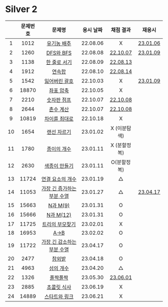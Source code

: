 # Silver 2

|     | 문제번호 |                  문제명                  | 응시 날짜 |          채점 결과           |            재응시             |
| :-: | :------: | :--------------------------------------: | :-------: | :--------------------------: | :---------------------------: |
|  1  |   1012   |         [유기농 배추](./1012.js)         | 22.08.06  |              X               | [23.01.06](./replay/1012.js)  |
|  2  |   1260   |          [DFS와 BFS](./1260.js)          | 22.08.08  |   [22.10.07](./1260_re.js)   | [23.01.09](./replay/1260.js)  |
|  3  |   1138   |        [한 줄로 서기](./1138.js)         | 22.08.09  |   [22.08.13](./1138_re.js)   |
|  4  |   1912   |           [연속합](./1912.js)            | 22.08.10  |   [22.08.14](./1912_re.js)   |
|  5  |   1542   |        [잃어버린 괄호](./1542.js)        | 22.10.03  |              X               | [23.01.09](./replay/1542.js)  |
|  6  |  18870   |         [좌표 압축](./18870.js)          | 22.10.05  |              X               |
|  7  |   2210   |         [숫자판 점프](./2210.js)         | 22.10.07  |   [22.10.08](./2210_re.js)   |
|  8  |   2644   |          [촌수 계산](./2644.js)          | 22.10.07  |   [22.10.08](./2644_re.js)   |
|  9  |  10819   |       [차이를 최대로](./10819.js)        | 22.10.18  |              X               |
| 10  |   1654   |         [랜선 자르기](./1654.js)         | 23.01.02  |         X (이분탐색)         |
| 11  |   1780   |         [종이의 개수](./1780.js)         | 23.01.11  |         X (분할정복)         |
| 12  |   2630   |        [색종이 만들기](./2630.js)        | 23.01.11  |         O(분할정복)          |
| 13  |  11724   |      [연결 요소의 개수](./11724.js)      | 23.01.19  |              △               |
| 14  |  11053   | [가장 긴 증가하는 부분 수열](./11053.js) | 23.01.27  |              △               | [23.04.17](./replay/11053.js) |
| 15  |  15663   |          [N과 M(9)](./15663.js)          | 23.01.31  |              O               |
| 16  |  15666   |         [N과 M(12)](./15666.js)          | 23.01.31  |              O               |
| 17  |  11725   |      [트리의 부모찾기](./11725.js)       | 23.02.01  |              X               |
| 18  |  16953   |            [A->B](./16953.js)            | 23.02.02  |              O               |
| 19  |  11722   | [가장 긴 감소하는 부분 수열](./11722.js) | 23.04.17  |              O               |
| 20  |   2477   |           [참외밭](./2477.js)            | 23.04.18  |              O               |
| 21  |   4963   |          [섬의 개수](./4963.js)          | 23.04.20  |              △               |
| 22  |   1326   |          [폴짝폴짝](./1326.js)           | 23.05.30  | [23.06.01](./replay/1326.js) |
| 23  |   2885   |         [초콜릿 식사](./2885.js)         | 23.06.19  |              X               |
| 24  |  14889   |       [스타트와 링크](./14889.js)        | 23.06.21  |              X               |
